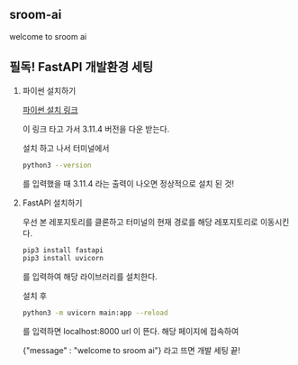 ## sroom-ai

welcome to sroom ai


## 필독! FastAPI 개발환경 세팅

1. 파이썬 설치하기
   
   [파이썬 설치 링크](https://www.python.org/downloads/)

   이 링크 타고 가서 3.11.4 버전을 다운 받는다.

   설치 하고 나서 터미널에서
   ```bash
   python3 --version
   ```
   를 입력했을 때 3.11.4 라는 출력이 나오면 정상적으로 설치 된 것!

3. FastAPI 설치하기
   
   우선 본 레포지토리를 클론하고 터미널의 현재 경로를 해당 레포지토리로 이동시킨다.

   ```bash
   pip3 install fastapi
   pip3 install uvicorn
   ```
   를 입력하여 해당 라이브러리를 설치한다.

   설치 후

   ```bash
   python3 -m uvicorn main:app --reload
   ```
   를 입력하면 localhost:8000 url 이 뜬다. 해당 페이지에 접속하여

   {"message" : "welcome to sroom ai"} 라고 뜨면 개발 세팅 끝!
   
